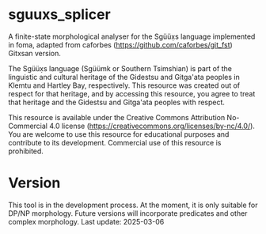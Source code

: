 # sguuxs_splicer
A finite-state morphological analyser for the Sgüüx̣s language implemented in foma, adapted from caforbes (<https://github.com/caforbes/git_fst>) Gitxsan version.

The Sgüüx̣s language (Sgüümk or Southern Tsimshian) is part of the linguistic and cultural heritage of the Gidestsu and Gitga'ata peoples in Klemtu and Hartley Bay, respectively. This resource was created out of respect for that heritage, and by accessing this resource, you agree to treat that heritage and the Gidestsu and Gitga'ata peoples with respect.

This resource is available under the Creative Commons Attribution No-Commercial 4.0 license (https://creativecommons.org/licenses/by-nc/4.0/). You are welcome to use this resource for educational purposes and contribute to its development. Commercial use of this resource is prohibited.
# Version
This tool is in the development process. At the moment, it is only suitable for DP/NP morphology. Future versions will incorporate predicates and other complex morphology.
Last update: 2025-03-06
